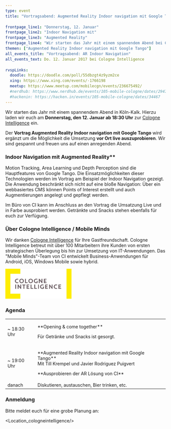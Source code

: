 ```yaml
---
type: event
title: "Vortragsabend: Augmented Reality Indoor navigation mit Google Tango"

frontpage_line1: "Donnerstag, 12. Januar"
frontpage_line2: "Indoor Navigation mit"
frontpage_line3: "Augmented Reality"
frontpage_line4: "Wir starten das Jahr mit einem spannendem Abend bei Cologne Intelligence in Köln-Kalk. Der <strong>Vortrag Augmented Reality Indoor navigation mit Google Tango</strong> wird ergänzt um die Möglichkeit die Umsetzung <strong>vor Ort live auszuprobieren</strong>. Wir sind gespannt und freuen uns auf einen anregenden Abend."
themen: ["Augmented Reality Indoor navigation mit Google Tango"]
all_events_title: "Vortragsabend: AR Indoor Navigation"
all_events_text: Do. 12. Januar 2017 bei Cologne Intelligence

rvspLinks:
  doodle: https://doodle.com/poll/55dbzgt4z9yzm2ce
  xing: https://www.xing.com/events/-1766198
  meetup: https://www.meetup.com/mobilecgn/events/236675492/
  #nerdhub: https://www.nerdhub.de/events/105-mobile-cologne/dates/29471
  #hackenin: https://hacken.in/events/105-mobile-cologne/dates/34467
---
```


Wir starten das Jahr mit einem spannendem Abend in Köln-Kalk.
Hierzu laden wir euch am
**Donnerstag, den 12. Januar ab 18:30 Uhr** zur
<a href="https://www.cologne-intelligence.de/ci-mobile-minds/">Cologne Intelligence</a> ein.

Der **Vortrag Augmented Reality Indoor navigation mit Google Tango**
wird ergänzt um die Möglichkeit die Umsetzung **vor Ort live auszuprobieren**.
Wir sind gespannt und freuen uns auf einen anregenden Abend.

### Indoor Navigation mit Augmented Reality**

Motion Tracking, Area Learning und Depth Perception sind die Hauptfeatures
von Google Tango.
Die Einsatzmöglichkeiten dieser Technologien werden im Vortrag
am Beispiel der Indoor Navigation gezeigt.
Die Anwendung beschränkt sich nicht auf eine bloße Navigation:
Über ein webbasiertes CMS können Points of Interest erstellt und
auch Augmentierungen angelegt und gepflegt werden.

Im Büro von CI kann im Anschluss an den Vortrag
die Umsatzung Live und in Farbe ausprobiert werden.
Getränkte und Snacks stehen ebenfalls für euch zur Verfügung.

### Über Cologne Intelligence / Mobile Minds

Wir danken <a href="https://www.cologne-intelligence.de/ci-mobile-minds/">Cologne Intelligence</a>
für Ihre Gastfreundschaft.
Cologne Intelligence betreut mit über 100 Mitarbeitern ihre Kunden
von ersten strategischen Überlegung bis hin zur Umsetzung von IT-Anwendungen.
Das "Mobile Minds"-Team von CI entwickelt Business-Anwendungen
für Android, iOS, Windows Mobile sowie hybrid.

<a href="https://www.cologne-intelligence.de/ci-mobile-minds/"><img src="/static/images/cologneintelligence.jpg" alt="Cologne Intelligence" width="208" height="94" /></a>

### Agenda

<table>
  <tr>
    <td>~ 18:30 Uhr</td>
    <td>
      <p>
        **Opening &amp; come together**
      </p>
      <p>
        Für Getränke und Snacks ist gesorgt.
      </p>
    </td>
  </tr>
  <tr>
    <td>~ 19:00 Uhr</td>
    <td>
      <p>
        **Augmented Reality Indoor navigation mit Google Tango**<br/>
        Mit Till Krempel und Javier Rodriguez Puigvert
      </p>
      <p>
        **Ausprobieren der AR Lösung von CI**
      </p>
    </td>
  </tr>
  <tr>
    <td>danach</td>
    <td>Diskutieren, austauschen, Bier trinken, etc.</td>
  </tr>
</table>

### Anmeldung

Bitte meldet euch für eine grobe Planung an:&nbsp;
<RegisterLinks />

<Location_cologneintelligence/>
